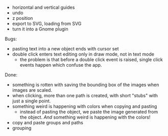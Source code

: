  * horizontal and vertical guides
 * undo
 * z position
 * export to SVG, loading from SVG
 * turn it into a Gnome plugin

Bugs:
  * pasting text into a new object ends with cursor set
  * double click enters text editing only in draw mode, not in text mode
    - the problem is that before a double click event is raised, single
      click events happen which confuse the app.

Done:
  * something is rotten with saving the bounding box of the images when
    images are scaled.
 * when clicking, more than one path is created, with short "stubs" with
   just a single point.
 * something weird is happening with colors when copying and pasting
   - instead of pasting the object, we paste the image generated from the
     object. *And* something weird is happening with the colors!
 * copy and paste groups and paths
 * grouping

